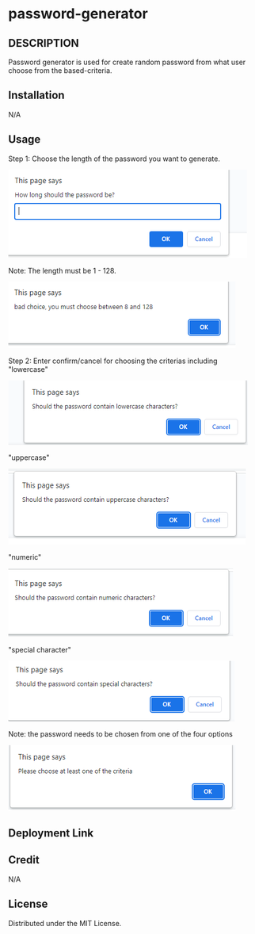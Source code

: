 # password-generator
## DESCRIPTION 
Password generator is used for create random password from what user choose from the based-criteria. 
## Installation 
N/A
## Usage
Step 1: Choose the length of the password you want to generate.


![Alt text](c1.PNG)


Note: The length must be 1 - 128.


![Alt text](c6.PNG)


Step 2: Enter confirm/cancel for choosing the criterias including "lowercase"


![Alt text](c2.PNG)


"uppercase"


![Alt text](c3.PNG)



"numeric"


![Alt text](c4.PNG)


"special character" 


![Alt text](c5.PNG)


Note: the password needs to be chosen from one of the four options


![Alt text](c7.PNG)

## Deployment Link

## Credit 
N/A
## License 
Distributed under the MIT License.

